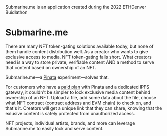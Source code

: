 Submarine.me is an application created during the 2022 ETHDenver Buidlathon

# Submarine.me 

There are many NFT token-gating solutions available today, but none of them handle content distribution well. As a creator who wants to give exclusive access to media, NFT token-gating falls short. What creators need is a way to store private, verifiable content AND a method to serve that content based on ownership of an NFT. 

Submarine.me—a [Pinata](https://pinata.cloud) experiment—solves that. 

For customers who have a [paid plan](https://www.pinata.cloud/pricing) with Pinata and a dedicated IPFS gateway, it couldn't be simpler to lock exclusive media content behind ownership of an NFT. Upload a file, add some data about the file, choose what NFT contract (contract address and EVM chain) to check on, and that's it. Creators will get a unique link that they can share, knowing that the exlusive content is safely protected from unauthorized access. 

NFT projects, individual artists, brands, and more can leverage Submarine.me to easily lock and serve content. 
